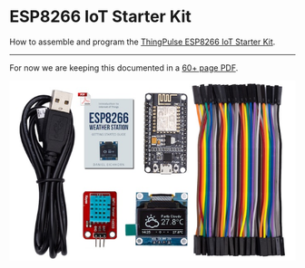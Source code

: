 # ESP8266 IoT Starter Kit

How to assemble and program the [ThingPulse ESP8266 IoT Starter Kit](https://thingpulse.com/product/esp8266-iot-electronics-starter-kit-weatherstation-planespotter-worldclock/). 

---

For now we are keeping this documented in a [60+ page PDF](https://blog.squix.org/weatherstation-guide).

![](../img/products/ThingPulse-ESP8266-IoT-starter-kit.jpg)
